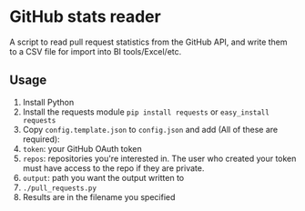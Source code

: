 # GitHub stats reader

A script to read pull request statistics from the GitHub API, and write them to a CSV file for import into BI tools/Excel/etc.

## Usage

1. Install Python
1. Install the requests module `pip install requests` or `easy_install requests`
1. Copy `config.template.json` to `config.json` and add (All of these are required):
  1. `token`: your GitHub OAuth token
  1. `repos`: repositories you're interested in. The user who created your token must have access to the repo if they are private.
  1. `output`: path you want the output written to
1. `./pull_requests.py`
1. Results are in the filename you specified
